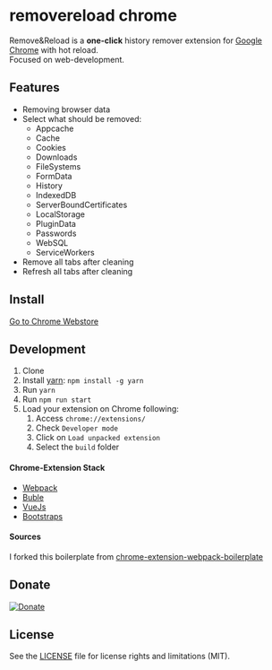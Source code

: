# removereload chrome

Remove&Reload is a **one-click** history remover extension for [Google Chrome](https://www.google.de/chrome/browser/desktop/) with  hot reload.   
Focused on web-development.

## Features

* Removing browser data
* Select what should be removed:
  - Appcache
  - Cache
  - Cookies
  - Downloads
  - FileSystems
  - FormData
  - History
  - IndexedDB
  - ServerBoundCertificates
  - LocalStorage
  - PluginData
  - Passwords
  - WebSQL
  - ServiceWorkers
* Remove all tabs after cleaning
* Refresh all tabs after cleaning

## Install
[Go to Chrome Webstore](https://chrome.google.com/webstore/detail/removereload/kcjbahochamceejpgjkniopafgdhkplb)

## Development

1. Clone
2. Install [yarn](https://yarnpkg.com): `npm install -g yarn`
3. Run `yarn`
6. Run `npm run start`
7. Load your extension on Chrome following:
    1. Access `chrome://extensions/`
    2. Check `Developer mode`
    3. Click on `Load unpacked extension`
    4. Select the `build` folder

#### Chrome-Extension Stack
- [Webpack](https://webpack.github.io/)
- [Buble](https://buble.surge.sh/)
- [VueJs](https://github.com/vuejs/vue)
- [Bootstraps](https://github.com/twbs/bootstrap)

#### Sources
I forked this boilerplate from [chrome-extension-webpack-boilerplate](https://github.com/samuelsimoes/chrome-extension-webpack-boilerplate)

## Donate
[![Donate](https://img.shields.io/badge/Donate-PayPal-green.svg)](https://www.paypal.com/cgi-bin/webscr?cmd=_s-xclick&hosted_button_id=KEAR9ZC228YCL)

## License
See the [LICENSE](LICENSE.md) file for license rights and limitations (MIT).
